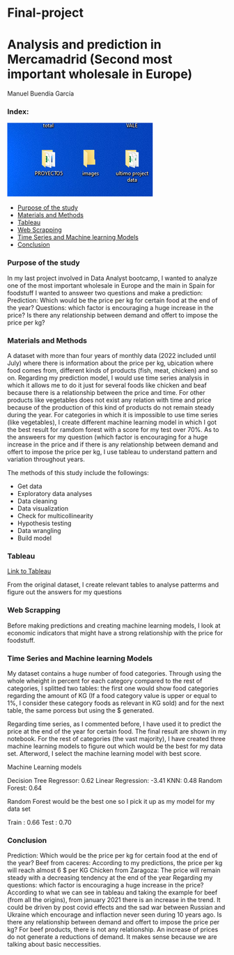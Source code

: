 # Final-project
# Analysis and prediction in Mercamadrid (Second most important wholesale in Europe)

Manuel Buendía García

### Index:

<img src="images/r3.png"/>

* [Purpose of the study](#section1)
* [Materials and Methods](#section2)
* [Tableau](#section3)
* [Web Scrapping](#section4)
* [Time Series and Machine learning Models](#section5)
* [Conclusion](#section6)

<a id='section1'></a>
### Purpose of the study

In my last project involved in Data Analyst bootcamp, I wanted to analyze one of the most important wholesale in Europe and the main in Spain for foodstuff
I wanted to answeer two questions and make a prediction:
Prediction:
Which would be the price per kg for certain food at the end of the year?
Questions:
which factor is encouraging a huge increase in the price?
Is there any relationship between demand and offert to impose the price per kg?

 
<a id='section2'></a>
### Materials and Methods

A dataset with more than four years of monthly data (2022 included until July) where there is information about the price per kg, ubication where food comes from, different kinds of products (fish, meat, chicken) and so on. Regarding my prediction model, I would use time series analysis in which it allows me to do it just for several foods like chicken and beaf because there is a relationship between the price and time. For other products like vegetables does not exist any relation with time and price because of the production of this kind of products do not remain steady during the year. For categories in which it is impossible to use time series (like vegetables), I create different machine learning model in which I got the best result for ramdom forest with a score for my test over 70%. As to the answeers for my question (which factor is encouraging for a huge increase in the price and if there is
any relationship between demand and offert to impose the price per kg, I use tableau to understand pattern and variation throughout years.

The methods of this study include the followings:
* Get data
* Exploratory data analyses
* Data cleaning
* Data visualization
* Check for multicollinearity
* Hypothesis testing
* Data wrangling
* Build model

<a id='section3'></a>
### Tableau
[Link to Tableau](https://public.tableau.com/app/profile/buendia.garcia/viz/Book2_16651275076100/Story2?publish=yes)

From the original dataset, I create relevant tables to analyse patterms and figure out the answers for my questions

<a id='section4'></a>
### Web Scrapping
Before making predictions and creating machine learning models, I look at economic indicators that might have a strong relationship with the price for foodstuff.

<a id='section5'></a>
### Time Series and Machine learning Models

My dataset contains a huge number of food categories. Through using the whole wheight in percent for each category compared to the rest of categories, I splitted two tables: the first one would show food categories regarding the amount of KG (If a food category value is upper or equal to 1%, I consider these category foods as relevant in KG sold) and for the next table, the same porcess but using the $ generated.

Regarding time series, as I commented before, I have used it to predict the price at the end of the year for certain food. The final result are shown in my notebook.
For the rest of categories (the vast majority), I have created three machine learning models to figure out which would be the best for my data set. Afterword, I select the machine learning model with best score. 

Machine Learning models

Decision Tree Regressor: 0.62
Linear Regression: -3.41
KNN: 0.48
Random Forest: 0.64

Random Forest would be the best one so I pick it up as my model for my data set

Train : 0.66
Test : 0.70

<a id='section6'></a>
### Conclusion
Prediction:
Which would be the price per kg for certain food at the end of the year?
Beef from caceres:
According to my predictions, the price per kg will reach almost 6 $ per KG
Chicken from Zaragoza:
The price will remain steady with a decreasing tendency at the end of the year
Regarding my questions:
which factor is encouraging a huge increase in the price?
According to what we can see in tableau and taking the example for beef (from all the origins), from january 2021 there is an increase in the trend. It could be driven by post covid effects and the sad war between Russian and Ukraine which encourage and inflaction never seen during 10 years ago.
Is there any relationship between demand and offert to impose the price per kg?
For beef products, there is not any relationship. An increase of prices do not generate a reductions of demand. It makes sense because we are talking about basic neccessities.

